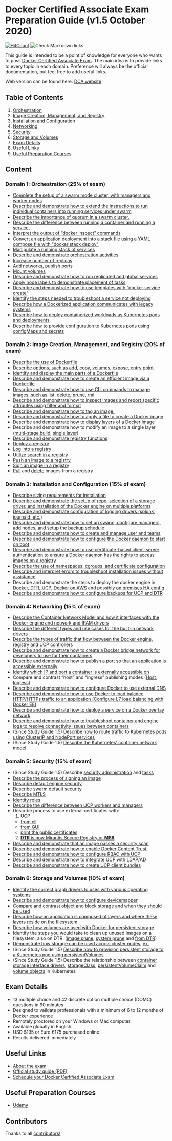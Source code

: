 # Docker Certified Associate Exam Preparation Guide (v1.5 October 2020)

[![HitCount](http://hits.dwyl.com/Evalle/DCA.svg)](http://hits.dwyl.com/Evalle/DCA)
![Check Markdown links](https://github.com/Evalle/DCA/workflows/Check%20Markdown%20links/badge.svg?branch=master)

This guide is intended to be a point of knowledge for everyone who wants to pass [Docker Certified Associate Exam](https://training.mirantis.com/dca-certification-exam/). The main idea is to provide links to every topic in each domain. Preference will always be the official documentation, but feel free to add useful links.

Web version can be found here: [DCA website](https://evalle.github.io/DCA/)

## Table of Contents

1. [Orchestration](#domain-1-orchestration-25-of-exam)
1. [Image Creation, Management, and Registry](#domain-2-image-creation-management-and-registry-20-of-exam)
1. [Installation and Configuration](#domain-3-installation-and-configuration-15-of-exam)
1. [Networking](#domain-4-networking-15-of-exam)
1. [Security](#domain-5-security-15-of-exam)
1. [Storage and Volumes](#domain-6-storage-and-volumes-10-of-exam)
1. [Exam Details](#exam-details)
1. [Useful Links](#useful-links)
1. [Useful Preparation Courses](#useful-preparation-courses)


## Content

### Domain 1: Orchestration (25% of exam)
- [Complete the setup of a swarm mode cluster, with managers and worker nodes](https://docs.docker.com/engine/swarm/swarm-tutorial/create-swarm/)
- [Describe and demonstrate how to extend the instructions to run individual containers into running services under swarm](https://docs.docker.com/engine/swarm/swarm-tutorial/deploy-service/)
- [Describe the importance of quorum in a swarm cluster.](https://docs.docker.com/engine/swarm/raft/)
- [Describe the difference between running a container and running a service.](https://docs.docker.com/engine/swarm/how-swarm-mode-works/services/#services-tasks-and-containers)
- [Interpret the output of “docker inspect” commands](https://docs.docker.com/engine/reference/commandline/inspect/)
- [Convert an application deployment into a stack file using a YAML compose file with "docker stack deploy"](https://docs.docker.com/engine/swarm/stack-deploy/)
- [Manipulate a running stack of services](https://docs.docker.com/engine/reference/commandline/stack_services/#related-commands)
- [Describe and demonstrate orchestration activities](https://docs.docker.com/get-started/orchestration/)
- [Increase number of replicas](https://docs.docker.com/engine/reference/commandline/service_scale/)
- [Add networks, publish ports](https://docs.docker.com/network/) 
- [Mount volumes](https://docs.docker.com/storage/volumes/)
- [Describe and demonstrate how to run replicated and global services](https://docs.docker.com/engine/swarm/how-swarm-mode-works/services/#replicated-and-global-services)
- [Apply node labels to demonstrate placement of tasks](https://success.mirantis.com/article/using-contraints-and-labels-to-control-the-placement-of-containers)
- [Describe and demonstrate how to use templates with “docker service create”](https://docs.docker.com/engine/reference/commandline/service_create/#create-services-using-templates)
- [Identify the steps needed to troubleshoot a service not deploying](https://success.mirantis.com/article/swarm-troubleshooting-methodology)
- [Describe how a Dockerized application communicates with legacy systems](https://docs.docker.com/config/containers/container-networking/)
- [Describe how to deploy containerized workloads as Kubernetes pods and deployments](https://docs.docker.com/get-started/kube-deploy/)
- [Describe how to provide configuration to Kubernetes pods using configMaps and secrets](https://opensource.com/article/19/6/introduction-kubernetes-secrets-and-configmaps)

### Domain 2: Image Creation, Management, and Registry (20% of exam)
- [Describe the use of Dockerfile](https://docs.docker.com/engine/reference/builder/)
- [Describe options, such as add, copy, volumes, expose, entry point](https://docs.docker.com/engine/reference/builder/#from)
- [Identify and display the main parts of a Dockerfile](https://docs.docker.com/engine/reference/builder/#dockerfile-examples)
- [Describe and demonstrate how to create an efficient image via a Dockerfile](https://docs.docker.com/engine/userguide/eng-image/dockerfile_best-practices/)
- [Describe and demonstrate how to use CLI commands to manage images, such as list, delete, prune, rmi](https://docs.docker.com/engine/reference/commandline/image/#usage)
- [Describe and demonstrate how to inspect images and report specific attributes using filter and format](https://docs.docker.com/engine/reference/commandline/images/#filtering)
- [Describe and demonstrate how to tag an image.](https://docs.docker.com/engine/reference/commandline/tag/)
- [Describe and demonstrate how to apply a file to create a Docker image](https://docs.docker.com/engine/reference/commandline/image_load/)
- [Describe and demonstrate how to display layers of a Docker image](https://docs.docker.com/engine/reference/commandline/image_inspect/)
- Describe and demonstrate how to modify an image to a single layer ([multi-stage build](https://docs.docker.com/develop/develop-images/dockerfile_best-practices/#minimize-the-number-of-layers), [single layer](https://stackoverflow.com/questions/39695031/how-make-docker-layer-to-single-layer))
- [Describe and demonstrate registry functions](https://docs.docker.com/registry/)
- [Deploy a registry](https://docs.docker.com/registry/deploying/)
- [Log into a registry](https://docs.docker.com/engine/reference/commandline/login/)
- [Utilize search in a registry](https://docs.docker.com/engine/reference/commandline/search/)
- [Push an image to a registry](https://docs.docker.com/engine/reference/commandline/push/)
- [Sign an image in a registry](https://docs.docker.com/engine/reference/commandline/trust_sign/)
- [Pull](https://docs.docker.com/engine/reference/commandline/pull/) and [delete](https://docs.docker.com/registry/spec/api/#deleting-an-image) images from a registry

### Domain 3: Installation and Configuration (15% of exam)
- [Describe sizing requirements for installation](https://docs.docker.com/docker-for-windows/install/#system-requirements)
- [Describe and demonstrate the setup of repo, selection of a storage driver, and installation of the Docker engine on multiple platforms](https://docs.docker.com/engine/install/)
- [Describe and demonstrate configuration of logging drivers (splunk, journald, etc.)](https://docs.docker.com/config/containers/logging/configure/)
- [Describe and demonstrate how to set up swarm, configure managers, add nodes, and setup the backup schedule](https://docs.docker.com/engine/swarm/admin_guide/)
- [Describe and demonstrate how to create and manage user and teams](http://docs.docker.oeynet.com/datacenter/dtr/2.3/guides/admin/manage-users/create-and-manage-teams/)
- [Describe and demonstrate how to configure the Docker daemon to start on boot](https://docs.docker.com/install/linux/linux-postinstall/)
- [Describe and demonstrate how to use certificate-based client-server authentication to ensure a Docker daemon has the rights to access images on a registry](https://docs.docker.com/engine/security/certificates/)
- [Describe the use of namespaces, cgroups, and certificate configuration](https://docs.docker.com/get-started/overview/#the-underlying-technology)
- [Describe and interpret errors to troubleshoot installation issues without assistance](https://docs.docker.com/config/daemon/#troubleshoot-the-daemon)
- Describe and demonstrate the steps to deploy the docker engine in [Docker, ](https://docs.docker.com/install/linux/docker-ce/ubuntu/) [DTR, ](http://docs.docker.oeynet.com/datacenter/dtr/2.3/guides/admin/install/) [UCP,](http://docs.docker.oeynet.com/datacenter/ucp/2.2/guides/admin/install/) [Docker on AWS](https://aws.amazon.com/getting-started/hands-on/deploy-docker-containers/) and possibly [on premises HA config](https://docs.docker.com/engine/swarm/admin_guide/#add-manager-nodes-for-fault-tolerance)
- [Describe and demonstrate how to configure backups for UCP and DTR](http://docs.docker.oeynet.com/datacenter/ucp/2.2/guides/admin/backups-and-disaster-recovery/)

### Domain 4: Networking (15% of exam)
- [Describe the Container Network Model and how it interfaces with the Docker engine and network and IPAM drivers](https://docs.docker.com/network/)
- [Describe the different types and use cases for the built-in network drivers](https://blog.docker.com/2016/12/understanding-docker-networking-drivers-use-cases/)
- [Describe the types of traffic that flow between the Docker engine, registry and UCP controllers](http://docs.docker.oeynet.com/datacenter/dtr/2.3/guides/architecture/)
- [Describe and demonstrate how to create a Docker bridge network for developers to use for their containers](https://docs.docker.com/network/network-tutorial-standalone/)
- [Describe and demonstrate how to publish a port so that an application is accessible externally](https://github.com/wsargent/docker-cheat-sheet#exposing-ports)
- [Identify which IP and port a container is externally accessible on](https://docs.docker.com/engine/reference/commandline/port/#examples)
- Compare and contrast “host” and “ingress” publishing modes ([Host](https://docs.docker.com/engine/swarm/services/#publish-a-services-ports-directly-on-the-swarm-node), [Ingress](https://docs.docker.com/engine/swarm/ingress/))
- [Describe and demonstrate how to configure Docker to use external DNS](https://gist.github.com/Evalle/7b21e0357c137875a03480428a7d6bf6)
- [Describe and demonstrate how to use Docker to load balance HTTP/HTTPs traffic to an application (Configure L7 load balancing with Docker EE)](https://www.docker.com/blog/enhanced-layer-7-routing-swarm-docker-enterprise-edition-beta/)
- [Describe and demonstrate how to deploy a service on a Docker overlay network](https://docs.docker.com/network/overlay/)
- [Describe and demonstrate how to troubleshoot container and engine logs to resolve connectivity issues between containers](https://success.mirantis.com/article/troubleshooting-container-networking)
- (Since Study Guide 1.5) [Describe how to route traffic to Kubernetes pods using ClusterIP and NodePort services](https://kubernetes.io/docs/concepts/services-networking/service/#publishing-services-service-types)
- (Since Study Guide 1.5) [Describe the Kubernetes’ container network model](https://kubernetes.io/docs/concepts/cluster-administration/networking/)

### Domain 5: Security (15% of exam)
- (Since Study Guide 1.5) Describe [security administration](https://docs.docker.com/engine/security/) and [tasks](https://docs.docker.com/engine/swarm/how-swarm-mode-works/services/#tasks-and-scheduling)
- [Describe the process of signing an image](https://docs.docker.com/engine/security/trust/content_trust/#push-trusted-content)
- [Describe default engine security](https://docs.docker.com/engine/security/security/)
- [Describe swarm default security](https://docs.docker.com/engine/swarm/how-swarm-mode-works/pki/)
- [Describe MTLS](https://diogomonica.com/2017/01/11/hitless-tls-certificate-rotation-in-go/)
- [Identity roles](http://docs.docker.oeynet.com/datacenter/ucp/2.2/guides/access-control/permission-levels/#roles)
- [Describe the difference between UCP workers and managers](http://docs.docker.oeynet.com/datacenter/ucp/2.2/guides/architecture/)
- Describe process to use external certificates with:
  1. UCP 
  - [from cli](https://success.mirantis.com/article/how-do-i-provide-an-externally-generated-security-certificate-during-the-ucp-command-line-installation)
  - [from GUI](https://docs.mirantis.com/docker-enterprise/v3.0/dockeree-products/ucp/admin/configure/use-your-own-tls-certificates.html)
  - [print the public certificates](http://docs.docker.oeynet.com/datacenter/ucp/2.2/reference/cli/dump-certs/)
  2. [**DTR** is now Mirantis Secure Registry or **MSR**](https://docs.mirantis.com/containers/v3.1/dockeree-products/msr/msr-configure/use-your-own-tls-certificates.html)
- [Describe and demonstrate that an image passes a security scan](http://docs.docker.oeynet.com/datacenter/dtr/2.3/guides/admin/configure/set-up-vulnerability-scans/)
- [Describe and demonstrate how to enable Docker Content Trust.](https://docs.docker.com/engine/security/trust/content_trust/)
- [Describe and demonstrate how to configure RBAC with UCP](http://docs.docker.oeynet.com/datacenter/ucp/2.2/guides/access-control/)
- [Describe and demonstrate how to integrate UCP with LDAP/AD](http://docs.docker.oeynet.com/datacenter/ucp/2.2/guides/admin/configure/external-auth/)
- [Describe and demonstrate how to create UCP client bundles](https://blog.docker.com/2017/09/get-familiar-docker-enterprise-edition-client-bundles/)

### Domain 6: Storage and Volumes (10% of exam)
- [Identify the correct graph drivers to uses with various operating systems](https://docs.docker.com/storage/storagedriver/select-storage-driver/)
- [Describe and demonstrate how to configure devicemapper](https://docs.docker.com/storage/storagedriver/device-mapper-driver/#configure-docker-with-the-devicemapper-storage-driver)
- [Compare and contrast object and block storage and when they should be used](https://rancher.com/block-object-file-storage-containers/)
- [Describe how an application is composed of layers and where these layers reside on the filesystem](https://docs.docker.com/storage/storagedriver/#images-and-layers)
- [Describe how volumes are used with Docker for persistent storage](https://docs.docker.com/storage/volumes/)
- Identify the steps you would take to clean up unused images on a filesystem, also on DTR.
([image prune](https://docs.docker.com/engine/reference/commandline/image_prune/), [system prune](https://docs.docker.com/engine/reference/commandline/system_prune/) and [from DTR](http://docs.docker.oeynet.com/datacenter/dtr/2.3/guides/user/manage-images/delete-images/))
- [Demonstrate how storage can be used across cluster nodes](https://docs.docker.com/engine/extend/legacy_plugins/#volume-plugins), [ex.](https://www.digitalocean.com/community/questions/how-to-attach-digitalocean-block-storage-to-docker-container)
 - (Since Study Guide 1.5) [Describe how to provision persistent storage to a Kubernetes pod using persistentVolumes](https://kubernetes.io/docs/tasks/configure-pod-container/configure-persistent-volume-storage/)
 - (Since Study Guide 1.5) Describe the relationship between [container storage interface drivers](https://kubernetes.io/blog/2019/01/15/container-storage-interface-ga/), [storageClass](https://kubernetes.io/docs/concepts/storage/storage-classes/), [persistentVolumeClaim](https://kubernetes.io/docs/concepts/storage/persistent-volumes/) and [volume objects](https://kubernetes.io/docs/concepts/storage/persistent-volumes/#storage-object-in-use-protection) in Kubernetes

## Exam Details

- 13 multiple choice and 42 discrete option multiple choice (DOMC) questions in 90 minutes
- Designed to validate professionals with a minimum of 6 to 12 months of Docker experience
- Remotely proctored on your Windows or Mac computer
- Available globally in English
- USD $195 or Euro €175 purchased online
- Results delivered immediately

## Useful Links

- [About the exam](https://success.mirantis.com/certification)
- [Official study guide (PDF)](https://training.mirantis.com/wp-content/uploads/2020/10/Docker-Study-Guide_v1.5-October.pdf)
- [Schedule your Docker Certified Associate Exam](https://training.mirantis.com/dca-certification-exam/)

## Useful Preparation Courses

- [Udemy](https://www.udemy.com/courses/search/?src=ukw&q=dca)

## Contributors

Thanks to all [contributors!](https://github.com/Evalle/DCA/graphs/contributors)
